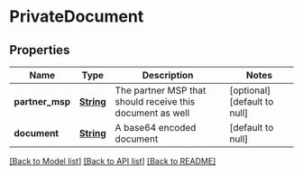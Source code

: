 # PrivateDocument
## Properties

Name | Type | Description | Notes
------------ | ------------- | ------------- | -------------
**partner\_msp** | [**String**](string.md) | The partner MSP that should receive this document as well | [optional] [default to null]
**document** | [**String**](string.md) | A base64 encoded document | [default to null]

[[Back to Model list]](../README.md#documentation-for-models) [[Back to API list]](../README.md#documentation-for-api-endpoints) [[Back to README]](../README.md)

